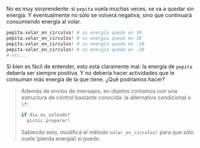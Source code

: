 No es muy sorprendente: si `pepita` vuela muchas veces, se va a quedar sin energía. Y eventualmente no sólo se volverá negativa, sino que continuará consumiendo energía al volar.

```python
pepita.volar_en_circulos! # su energía queda en 30
pepita.volar_en_circulos! # su energía queda en 10
pepita.volar_en_circulos! # su energía queda en -10
pepita.volar_en_circulos! # su energía queda en -20
# etc...
```

Si bien es fácil de entender, esto está claramente mal: la energía de `pepita` debería ser siempre positiva. Y no debería hacer actividades que le consuman más energía de la que tiene. ¿Qué podríamos hacer?

> Además de envíos de mensajes, en objetos contamos con una estructura de control bastante conocida: la alternativa condicional o `if`:
>
> ```python
> if dia.es_soleado?
>   picnic.preparar!
>
> ```
>
> Sabiendo esto, modificá el método `volar_en_circulos!` para que sólo vuele (pierda energía) si puede.
